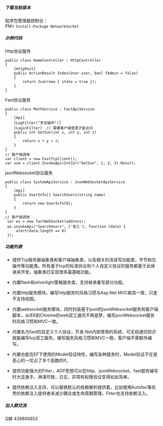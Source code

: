 ##### 下载当前版本
程序包管理器控制台：
<br>PM> `Install-Package NetworkSocket`

##### 示例代码
Http协议服务
```
public class HomeController : HttpController
{
    [HttpPost]
    public ActionResult Index(User user, bool fAdmin = false)
    {
        return Json(new { state = true });
    }
}
```
Fast协议服务
```
public class MathService : FastApiService
{
    [Api]
    [LogFilter("求合操作")]
    [LoginFilter]  // 需要客户端登录才能访问
    public int GetSun(int x, int y, int z)
    {
        return x + y + z;
    }
}
// 客户端调用
var client = new FastTcpClient();
var sum = client.InvokeApi<Int32>("GetSun", 1, 2, 3).Result;
```
jsonWebsocket协议服务
```
public class SystemApiService : JsonWebSocketApiService
{
    [Api]
    public UserInfo[] SearchUsers(string name)
    {
        return new UserInfo[0];
    }
}
// 客户端调用
 var ws = new fastWebSocket(address);
 ws.invokeApi("SearchUsers", ['张三'], function (data) {
     alert(data.length == 0)
 });
```
##### 功能列表
* 提供Tcp服务器抽象类和客户端抽象类，以及相关的流读写功能类，字节和位操作等功能类。所有基于tcp的标准协议和个人自定义协议的服务都基于此继承来开发，抽象类已实现很多最基础功能。

* 内置flash和silverlight策略服务类，支持继承重写部分功能。

* 内置http服务模块，编写http服务时风格习惯与Asp.Net MVC极其一致，只差不支持视图。

* 内置websocket服务模块，同时封装基于json的jsonWebsocket服务和客户端脚本，从IE6到Chrome的web双工通讯不再是梦，编写jsonWebsocket服务时风格习惯和MVC一致。

* 内置名为fast的自定义个人协议，开发.Net内部使用的系统，可无视通讯知识就能编写tcp双工服务，编写服务风格习惯和MVC一致，客户端不需额外编写。

* 内置也能在EF下使用的Model验证特性，编写各种服务时，Model验证不在是恶心的一坨占了半个函数的if。

* 提供功能强大的Filter，AOP思想可以在http、jsonWebsocket、fast服务编写时大显身手，淋漓尽致，日志、异常和权限验证变得如此简单。

* 提供依赖注入支持，可以替换默认的依赖解析提供着，比如使用Autofac等优秀的依赖注入提供者来减少耦合或生命周期管理，Filter也支持依赖注入。

##### 加入群交流
Q群 439800853


 
